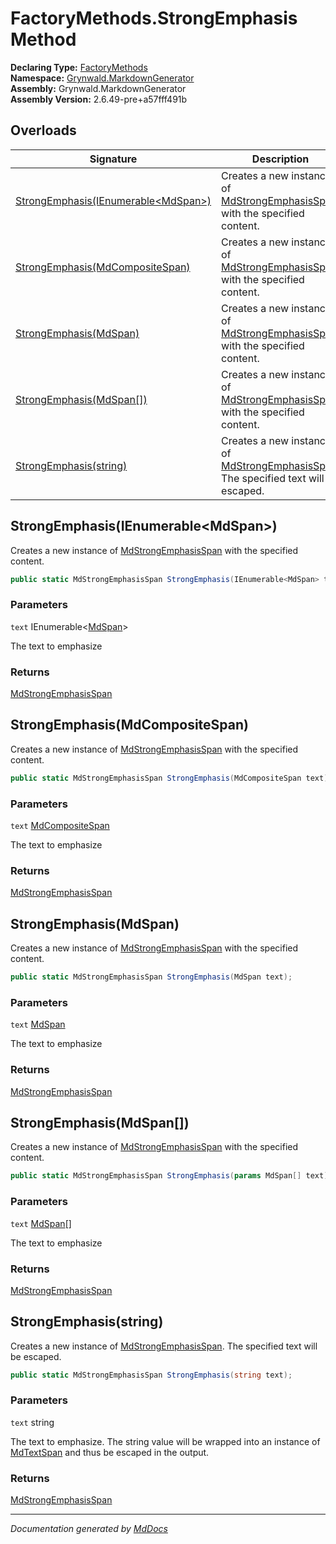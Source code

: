 ﻿<!--  
  <auto-generated>   
    The contents of this file were generated by a tool.  
    Changes to this file may be list if the file is regenerated  
  </auto-generated>   
-->

# FactoryMethods.StrongEmphasis Method

**Declaring Type:** [FactoryMethods](../index.md)  
**Namespace:** [Grynwald.MarkdownGenerator](../../index.md)  
**Assembly:** Grynwald.MarkdownGenerator  
**Assembly Version:** 2.6.49\-pre+a57fff491b

## Overloads

| Signature                                                                 | Description                                                                                                                |
| ------------------------------------------------------------------------- | -------------------------------------------------------------------------------------------------------------------------- |
| [StrongEmphasis(IEnumerable\<MdSpan\>)](#strongemphasisienumerablemdspan) | Creates a new instance of [MdStrongEmphasisSpan](../../MdStrongEmphasisSpan/index.md) with the specified content.          |
| [StrongEmphasis(MdCompositeSpan)](#strongemphasismdcompositespan)         | Creates a new instance of [MdStrongEmphasisSpan](../../MdStrongEmphasisSpan/index.md) with the specified content.          |
| [StrongEmphasis(MdSpan)](#strongemphasismdspan)                           | Creates a new instance of [MdStrongEmphasisSpan](../../MdStrongEmphasisSpan/index.md) with the specified content.          |
| [StrongEmphasis(MdSpan\[\])](#strongemphasismdspan)                       | Creates a new instance of [MdStrongEmphasisSpan](../../MdStrongEmphasisSpan/index.md) with the specified content.          |
| [StrongEmphasis(string)](#strongemphasisstring)                           | Creates a new instance of [MdStrongEmphasisSpan](../../MdStrongEmphasisSpan/index.md). The specified text will be escaped. |

## StrongEmphasis(IEnumerable\<MdSpan\>)

Creates a new instance of [MdStrongEmphasisSpan](../../MdStrongEmphasisSpan/index.md) with the specified content.

```csharp
public static MdStrongEmphasisSpan StrongEmphasis(IEnumerable<MdSpan> text);
```

### Parameters

`text`  IEnumerable\<[MdSpan](../../MdSpan/index.md)\>

The text to emphasize

### Returns

[MdStrongEmphasisSpan](../../MdStrongEmphasisSpan/index.md)

## StrongEmphasis(MdCompositeSpan)

Creates a new instance of [MdStrongEmphasisSpan](../../MdStrongEmphasisSpan/index.md) with the specified content.

```csharp
public static MdStrongEmphasisSpan StrongEmphasis(MdCompositeSpan text);
```

### Parameters

`text`  [MdCompositeSpan](../../MdCompositeSpan/index.md)

The text to emphasize

### Returns

[MdStrongEmphasisSpan](../../MdStrongEmphasisSpan/index.md)

## StrongEmphasis(MdSpan)

Creates a new instance of [MdStrongEmphasisSpan](../../MdStrongEmphasisSpan/index.md) with the specified content.

```csharp
public static MdStrongEmphasisSpan StrongEmphasis(MdSpan text);
```

### Parameters

`text`  [MdSpan](../../MdSpan/index.md)

The text to emphasize

### Returns

[MdStrongEmphasisSpan](../../MdStrongEmphasisSpan/index.md)

## StrongEmphasis(MdSpan\[\])

Creates a new instance of [MdStrongEmphasisSpan](../../MdStrongEmphasisSpan/index.md) with the specified content.

```csharp
public static MdStrongEmphasisSpan StrongEmphasis(params MdSpan[] text);
```

### Parameters

`text`  [MdSpan](../../MdSpan/index.md)\[\]

The text to emphasize

### Returns

[MdStrongEmphasisSpan](../../MdStrongEmphasisSpan/index.md)

## StrongEmphasis(string)

Creates a new instance of [MdStrongEmphasisSpan](../../MdStrongEmphasisSpan/index.md). The specified text will be escaped.

```csharp
public static MdStrongEmphasisSpan StrongEmphasis(string text);
```

### Parameters

`text`  string

The text to emphasize.  The string value will be wrapped into an instance of [MdTextSpan](../../MdTextSpan/index.md) and thus be escaped in the output.

### Returns

[MdStrongEmphasisSpan](../../MdStrongEmphasisSpan/index.md)

___

*Documentation generated by [MdDocs](https://github.com/ap0llo/mddocs)*
